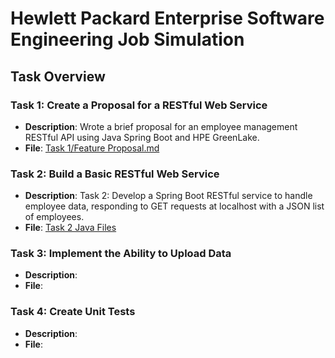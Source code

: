 # Hewlett Packard Enterprise Software Engineering Job Simulation

## Task Overview

### Task 1: Create a Proposal for a RESTful Web Service
- **Description**: Wrote a brief proposal for an employee management RESTful API using Java Spring Boot and HPE GreenLake.
- **File**: [Task 1/Feature Proposal.md](Task%201/Feature%20Proposal.md)

### Task 2: Build a Basic RESTful Web Service
- **Description**: Task 2: Develop a Spring Boot RESTful service to handle employee data, responding to GET requests at localhost with a JSON list of employees.
- **File**: [Task 2 Java Files](Task%202/src/main/java/com/example/task/)

### Task 3: Implement the Ability to Upload Data
- **Description**:
- **File**:

### Task 4: Create Unit Tests
- **Description**:
- **File**:
